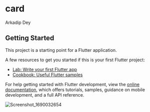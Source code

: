 # card

Arkadip Dey

## Getting Started

This project is a starting point for a Flutter application.

A few resources to get you started if this is your first Flutter project:

- [Lab: Write your first Flutter app](https://docs.flutter.dev/get-started/codelab)
- [Cookbook: Useful Flutter samples](https://docs.flutter.dev/cookbook)

For help getting started with Flutter development, view the
[online documentation](https://docs.flutter.dev/), which offers tutorials,
samples, guidance on mobile development, and a full API reference.


![Screenshot_1690032654](https://github.com/aurkodip/mycard/assets/7818094/37746023-9dfa-4e8f-ae4b-d401d09ee056)

